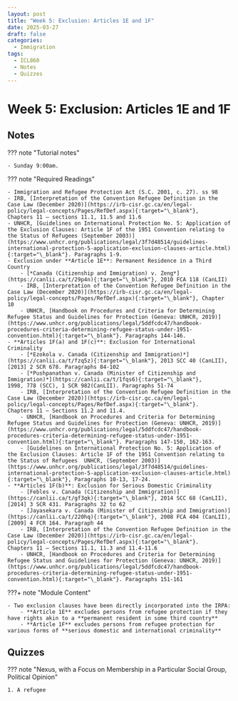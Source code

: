 ```yaml
---
layout: post
title: "Week 5: Exclusion: Articles 1E and 1F"
date: 2025-03-27
draft: false
categories:
  - Immigration
tags:
  - ICL860
  - Notes
  - Quizzes
---
```


# Week 5: Exclusion: Articles 1E and 1F

## Notes

??? note "Tutorial notes"

    - Sunday 9:00am.

??? note "Required Readings"

    - Immigration and Refugee Protection Act (S.C. 2001, c. 27). ss 98 
    - IRB, [Interpretation of the Convention Refugee Definition in the Case Law (December 2020)](https://irb-cisr.gc.ca/en/legal-policy/legal-concepts/Pages/RefDef.aspx){:target="\_blank"}, Chapters 11 – sections 11.1, 11.5 and 11.6 
    - UNHCR, [Guidelines on International Protection No. 5: Application of the Exclusion Clauses: Article 1F of the 1951 Convention relating to the Status of Refugees (September 2003)](https://www.unhcr.org/publications/legal/3f7d48514/guidelines-international-protection-5-application-exclusion-clauses-article.html){:target="\_blank"}. Paragraphs 1-9.
    - Exclusion under **Article 1E**: Permanent Residence in a Third Country
        - [*Canada (Citizenship and Immigration) v. Zeng*](https://canlii.ca/t/29p4n){:target="\_blank"}, 2010 FCA 118 (CanLII) 
        - IRB, [Interpretation of the Convention Refugee Definition in the Case Law (December 2020)](https://irb-cisr.gc.ca/en/legal-policy/legal-concepts/Pages/RefDef.aspx){:target="\_blank"}, Chapter 10
        - UNHCR, [Handbook on Procedures and Criteria for Determining Refugee Status and Guidelines for Protection (Geneva: UNHCR, 2019)](https://www.unhcr.org/publications/legal/5ddfcdc47/handbook-procedures-criteria-determining-refugee-status-under-1951-convention.html){:target="\_blank"}. Paragraphs 144-146.
    - **Articles 1F(a) and 1F(c)**: Exclusion for International Criminality
        - [*Ezokola v. Canada (Citizenship and Immigration)*](https://canlii.ca/t/fzq5z){:target="\_blank"}, 2013 SCC 40 (CanLII), [2013] 2 SCR 678. Paragraphs 84-102
        - [*Pushpanathan v. Canada (Minister of Citizenship and Immigration)*](https://canlii.ca/t/1fqs6){:target="\_blank"}, 1998, 778 (SCC), 1 SCR 982(CanLII). Paragraphs 51-74
        - IRB, [Interpretation of the Convention Refugee Definition in the Case Law (December 2020)](https://irb-cisr.gc.ca/en/legal-policy/legal-concepts/Pages/RefDef.aspx){:target="\_blank"}. Chapters 11 – Sections 11.2 and 11.4.
        - UNHCR, [Handbook on Procedures and Criteria for Determining Refugee Status and Guidelines for Protection (Geneva: UNHCR, 2019)](https://www.unhcr.org/publications/legal/5ddfcdc47/handbook-procedures-criteria-determining-refugee-status-under-1951-convention.html){:target="\_blank"}. Paragraphs 147-150, 162-163.
        - [Guidelines on International Protection No. 5: Application of the Exclusion Clauses: Article 1F of the 1951 Convention relating to the Status of Refugees  UNHCR, (September 2003)](https://www.unhcr.org/publications/legal/3f7d48514/guidelines-international-protection-5-application-exclusion-clauses-article.html){:target="\_blank"}, Paragraphs 10-13, 17-24.
    - **Articles 1F(b)**: Exclusion for Serious Domestic Criminality
        - [Febles v. Canada (Citizenship and Immigration)](https://canlii.ca/t/gf3qk){:target="\_blank"}, 2014 SCC 68 (CanLII), [2014] 3 SCR 431. Paragraphs 32 to 62
        - [Jayasekara v. Canada (Minister of Citizenship and Immigration)](https://canlii.ca/t/220hq){:target="\_blank"}, 2008 FCA 404 (CanLII), [2009] 4 FCR 164. Paragraph 44
        - IRB, [Interpretation of the Convention Refugee Definition in the Case Law (December 2020)](https://irb-cisr.gc.ca/en/legal-policy/legal-concepts/Pages/RefDef.aspx){:target="\_blank"}. Chapters 11 – Sections 11.1, 11.3 and 11.4-11.6
        - UNHCR, [Handbook on Procedures and Criteria for Determining Refugee Status and Guidelines for Protection (Geneva: UNHCR, 2019)](https://www.unhcr.org/publications/legal/5ddfcdc47/handbook-procedures-criteria-determining-refugee-status-under-1951-convention.html){:target="\_blank"}. Paragraphs 151-161

???+ note "Module Content"

    - Two exclusion clauses have been directly incorporated into the IRPA:
        - **Article 1E** excludes persons from refugee protection if they have rights akin to a **permanent resident in some third country**
        - **Article 1F** excludes persons from refugee protection for various forms of **serious domestic and international criminality**

## Quizzes

??? note "Nexus, with a Focus on Membership in a Particular Social Group, Political Opinion"

    1. A refugee 









































